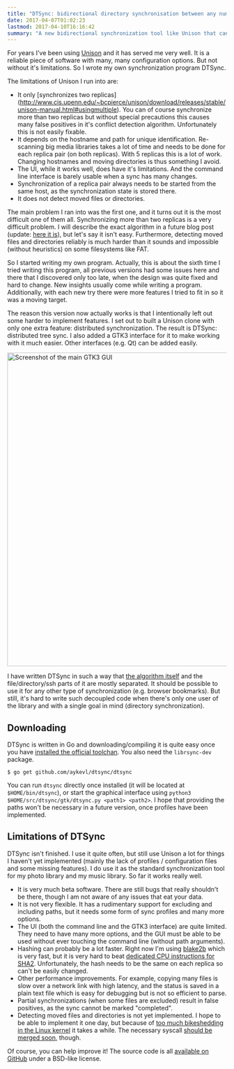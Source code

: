 ```yaml
---
title: "DTSync: bidirectional directory synchronisation between any number of replicas"
date: 2017-04-07T01:02:23
lastmod: 2017-04-10T16:16:42
summary: "A new bidirectional synchronization tool like Unison that can synchronize many distributed replicas"
---
```

For years I've been using [Unison](https://www.cis.upenn.edu/~bcpierce/unison/) and it has served me very well. It is a reliable piece of software with many, many configuration options. But not without it's limitations. So I wrote my own synchronization program DTSync.

The limitations of Unison I run into are:

* It only [synchronizes two replicas] (http://www.cis.upenn.edu/~bcpierce/unison/download/releases/stable/unison-manual.html#usingmultiple). You can of course synchronize more than two replicas but without special precautions this causes many false positives in it's conflict detection algorithm. Unfortunately this is not easily fixable.
* It depends on the hostname and path for unique identification. Re-scanning big media libraries takes a lot of time and needs to be done for each replica pair (on both replicas). With 5 replicas this is a lot of work. Changing hostnames and moving directories is thus something I avoid.
* The UI, while it works well, does have it's limitations. And the command line interface is barely usable when a sync has many changes.
* Synchronization of a replica pair always needs to be started from the same host, as the synchronization state is stored there.
* It does not detect moved files or directories.

The main problem I ran into was the first one, and it turns out it is the most difficult one of them all. Synchronizing more than two replicas is a very difficult problem. I will describe the exact algorithm in a future blog post (update: [here it is](/2017/04/concise-version-vectors)), but let's say it isn't easy. Furthermore, detecting moved files and directories reliably is much harder than it sounds and impossible (without heuristics) on some filesystems like FAT.

So I started writing my own program. Actually, this is about the sixth time I tried writing this program, all previous versions had some issues here and there that I discovered only too late, when the design was quite fixed and hard to change. New insights usually come while writing a program. Additionally, with each new try there were more features I tried to fit in so it was a moving target.

The reason this version now actually works is that I intentionally left out some harder to implement features. I set out to built a Unison clone with only one extra feature: distributed synchronization. The result is DTSync: distributed tree sync. I also added a GTK3 interface for it to make working with it much easier. Other interfaces (e.g. Qt) can be added easily.

<img src="/assets/dtsync-gtk-screenshot.png" width="719" alt="Screenshot of the main GTK3 GUI"/>

I have written DTSync in such a way that [the algorithm itself](https://github.com/aykevl/dtsync/tree/master/dtdiff) and the file/directory/ssh parts of it are mostly separated. It should be possible to use it for any other type of synchronization (e.g. browser bookmarks). But still, it's hard to write such decoupled code when there's only one user of the library and with a single goal in mind (directory synchronization).

## Downloading

DTSync is written in Go and downloading/compiling it is quite easy once you have [installed the official toolchan](https://golang.org/dl/). You also need the `librsync-dev` package.

    $ go get github.com/aykevl/dtsync/dtsync

You can run `dtsync` directly once installed (it will be located at `$HOME/bin/dtsync`), or start the graphical interface using `python3 $HOME/src/dtsync/gtk/dtsync.py <path1> <path2>`. I hope that providing the paths won't be necessary in a future version, once profiles have been implemented.

## Limitations of DTSync

DTSync isn't finished. I use it quite often, but still use Unison a lot for things I haven't yet implemented (mainly the lack of profiles / configuration files and some missing features). I do use it as the standard synchronization tool for my photo library and my music library. So far it works really well.

* It is very much beta software. There are still bugs that really shouldn't be there, though I am not aware of any issues that eat your data.
* It is not very flexible. It has a rudimentary support for excluding and including paths, but it needs some form of sync profiles and many more options.
* The UI (both the command line and the GTK3 interface) are quite limited. They need to have many more options, and the GUI must be able to be used without ever touching the command line (without path arguments).
* Hashing can probably be a lot faster. Right now I'm using [blake2b](https://blake2.net) which is very fast, but it is very hard to beat [dedicated CPU instructions for SHA2](https://blog.minio.io/accelerating-sha256-by-100x-in-golang-on-arm-1517225f5ff4). Unfortunately, the hash needs to be the same on each replica so can't be easily changed.
* Other performance improvements. For example, copying many files is slow over a network link with high latency, and the status is saved in a plain text file which is easy for debugging but is not so efficient to parse.
* Partial synchronizations (when some files are excluded) result in false positives, as the sync cannot be marked "completed".
* Detecting moved files and directories is not yet implemented. I hope to be able to implement it one day, but because of [too much bikeshedding in the Linux kernel](https://lkml.org/lkml/2010/7/22/249) it takes a while.
 The necessary syscall [should be merged soon](http://lkml.iu.edu/hypermail/linux/kernel/1703.0/01812.html), though.

Of course, you can help improve it! The source code is all [available on GitHub](https://github.com/aykevl/dtsync) under a BSD-like license.
